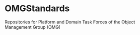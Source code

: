 # OMGStandards
Repositories for Platform and Domain Task Forces of the Object Management Group (OMG)
